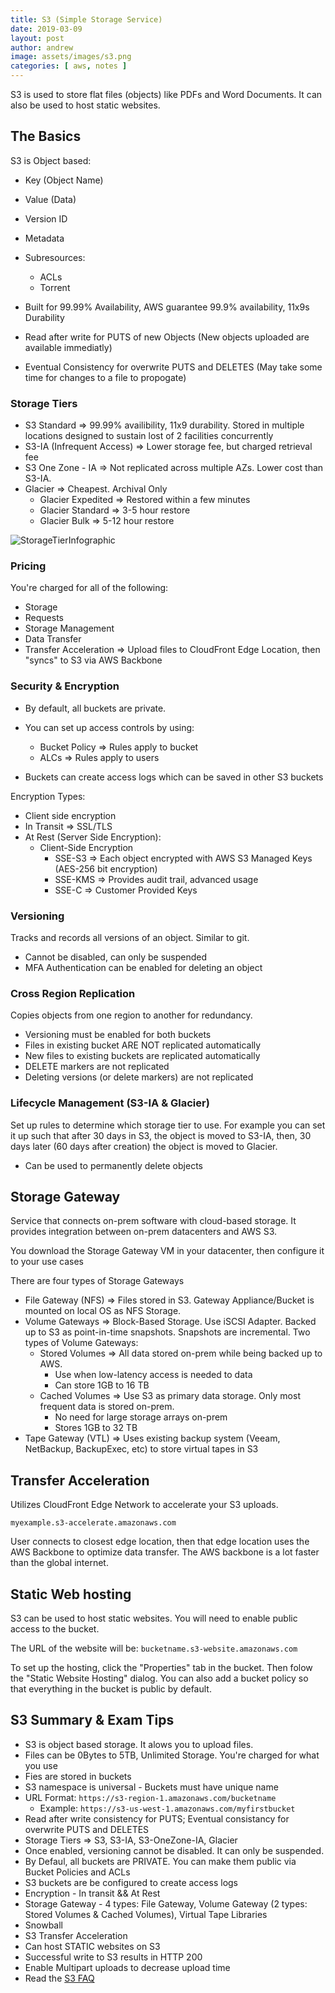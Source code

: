 ```yaml
---
title: S3 (Simple Storage Service)
date: 2019-03-09
layout: post
author: andrew
image: assets/images/s3.png
categories: [ aws, notes ]
---
```


S3 is used to store flat files (objects) like PDFs and Word Documents. It can also be used to host static websites.

## The Basics

S3 is Object based:
  * Key (Object Name)
  * Value (Data)
  * Version ID
  * Metadata
  * Subresources:
    * ACLs
    * Torrent

* Built for 99.99% Availability, AWS guarantee 99.9% availability, 11x9s Durability
* Read after write for PUTS of new Objects (New objects uploaded are available immediatly)
* Eventual Consistency for overwrite PUTS and DELETES (May take some time for changes to a file to propogate)

### Storage Tiers

* S3 Standard => 99.99% availibility, 11x9 durability. Stored in multiple locations designed to sustain lost of 2 facilities concurrently
* S3-IA (Infrequent Access) => Lower storage fee, but charged retrieval fee
* S3 One Zone - IA => Not replicated across multiple AZs. Lower cost than S3-IA. 
* Glacier => Cheapest. Archival Only
  * Glacier Expedited => Restored within a few minutes
  * Glacier Standard => 3-5 hour restore
  * Glacier Bulk => 5-12 hour restore

![StorageTierInfographic](https://i.imgur.com/JMkkgbu.png)


### Pricing

You're charged for all of the following:

* Storage
* Requests
* Storage Management
* Data Transfer
* Transfer Acceleration => Upload files to CloudFront Edge Location, then "syncs" to S3 via AWS Backbone

### Security & Encryption

* By default, all buckets are private.
* You can set up access controls by using:
  * Bucket Policy => Rules apply to bucket
  * ALCs => Rules apply to users

* Buckets can create access logs which can be saved in other S3 buckets

Encryption Types:

* Client side encryption
* In Transit => SSL/TLS
* At Rest (Server Side Encryption):
  * Client-Side Encryption
    * SSE-S3 => Each object encrypted with AWS S3 Managed Keys (AES-256 bit encryption)
    * SSE-KMS => Provides audit trail, advanced usage
    * SSE-C => Customer Provided Keys

### Versioning

Tracks and records all versions of an object. Similar to git.

* Cannot be disabled, can only be suspended
* MFA Authentication can be enabled for deleting an object

### Cross Region Replication

Copies objects from one region to another for redundancy.

* Versioning must be enabled for both buckets
* Files in existing bucket ARE NOT replicated automatically
* New files to existing buckets are replicated automatically
* DELETE markers are not replicated
* Deleting versions (or delete markers) are not replicated

### Lifecycle Management (S3-IA & Glacier)

Set up rules to determine which storage tier to use. For example you can set it up such that after 30 days in S3, the object is moved to S3-IA, then, 30 days later (60 days after creation) the object is moved to Glacier.

* Can be used to permanently delete objects

## Storage Gateway

Service that connects on-prem software with cloud-based storage. It provides integration between on-prem datacenters and AWS S3.

You download the Storage Gateway VM in your datacenter, then configure it to your use cases

There are four types of Storage Gateways
* File Gateway (NFS) => Files stored in S3. Gateway Appliance/Bucket is mounted on local OS as NFS Storage.
* Volume Gateways => Block-Based Storage. Use iSCSI Adapter. Backed up to S3 as point-in-time snapshots. Snapshots are incremental. Two types of Volume Gateways:
  * Stored Volumes => All data stored on-prem while being backed up to AWS.
    * Use when low-latency access is needed to data
    * Can store 1GB to 16 TB
  * Cached Volumes => Use S3 as primary data storage. Only most frequent data is stored on-prem.
    * No need for large storage arrays on-prem
    * Stores 1GB to 32 TB
* Tape Gateway (VTL) => Uses existing backup system (Veeam, NetBackup, BackupExec, etc) to store virtual tapes in S3

## Transfer Acceleration

Utilizes CloudFront Edge Network to accelerate your S3 uploads.

`myexample.s3-accelerate.amazonaws.com`

User connects to closest edge location, then that edge location uses the AWS Backbone to optimize data transfer. The AWS backbone is a lot faster than the global internet.

## Static Web hosting

S3 can be used to host static websites. You will need to enable public access to the bucket.

The URL of the website will be: `bucketname.s3-website.amazonaws.com`

To set up the hosting, click the "Properties" tab in the bucket. Then folow the "Static Website Hosting" dialog. You can also add a bucket policy so that everything in the bucket is public by default.

## S3 Summary & Exam Tips

* S3 is object based storage. It alows you to upload files.
* Files can be 0Bytes to 5TB, Unlimited Storage. You're charged for what you use
* Fies are stored in buckets
* S3 namespace is universal - Buckets must have unique name
* URL Format: `https://s3-region-1.amazonaws.com/bucketname` 
  * Example: `https://s3-us-west-1.amazonaws.com/myfirstbucket`
* Read after write consistency for PUTS; Eventual consistancy for overwrite PUTS and DELETES
* Storage Tiers => S3, S3-IA, S3-OneZone-IA, Glacier
* Once enabled, versioning cannot be disabled. It can only be suspended.
* By Defaul, all buckets are PRIVATE. You can make them public via Bucket Policies and ACLs
* S3 buckets are be configured to create access logs
* Encryption - In transit && At Rest
* Storage Gateway - 4 types: File Gateway, Volume Gateway (2 types: Stored Volumes & Cached Volumes), Virtual Tape Libraries
* Snowball
* S3 Transfer Acceleration
* Can host STATIC websites on S3
* Successful write to S3 results in HTTP 200
* Enable Multipart uploads to decrease upload time
* Read the [S3 FAQ](https://aws.amazon.com/s3/faqs/)

